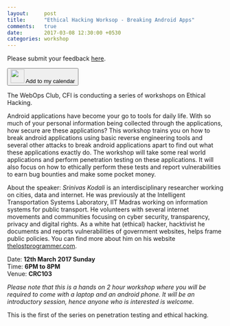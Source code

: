 ```yaml
---
layout:     post
title:      "Ethical Hacking Worksop - Breaking Android Apps"
comments:   true
date:       2017-03-08 12:30:00 +0530
categories: workshop
---
```


Please submit your feedback [here][feedback-link].

<a href="http://www.google.com/calendar/event?action=TEMPLATE&text=Ethical Hacking Worksop Breaking Android Apps&dates=20170312T123000Z/20170312T143000Z&details=First of the ethical hacking and penetration testing series&location=CRC103&trp=false&sprop=&sprop=name:" target="_blank" rel="nofollow"><button class="btn btn-info"><img height="32px" src="{{ site.url }}/assets/gcal.png"/> Add to my calendar</button></a>

The WebOps Club, CFI is conducting a series of workshops on Ethical Hacking.

  Android applications have become your go to tools for daily life. With so much of your personal information being collected through the applications, how secure are these applications? This workshop trains you on how to break android applications using basic reverse engineering tools and several other attacks to break android applications apart to find out what these applications exactly do. The workshop will take some real world applications and perform penetration testing on these applications. It will also focus on how to ethically perform these tests and report vulnerabilities to earn bug bounties and make some pocket money.

  About the speaker: _Srinivas Kodali_ is an interdisciplinary researcher working on cities, data and internet. He was previously at the Intelligent Transportation Systems Laboratory, IIT Madras working on information systems for public transport. He volunteers with several internet movements and communities focusing on cyber security, transparency, privacy and digital rights. As a white hat (ethical) hacker, hacktivist he documents and reports vulnerabilities of government websites, helps frame public policies. You can find more about him on his website <a href="www.lostprogrammer.com">thelostprogrammer.com</a>.

Date: **12th March 2017 Sunday**  
Time: **6PM to 8PM**  
Venue: **CRC103**

_Please note that this is a hands on 2 hour workshop where you will be required to come with a laptop and an android phone. It will be an introductory session, hence anyone who is interested is welcome._

This is the first of the series on penetration testing and ethical hacking.

[feedback-link]:https://docs.google.com/forms/d/e/1FAIpQLSce1uRcF9BxIChvAhULB66GgW9dwB18EXQ-XhxBehA1zM8Jgw/viewform?usp=sf_link
